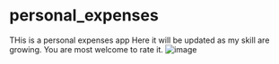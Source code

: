 # personal_expenses

THis is a personal expenses app Here it will be updated as my skill are growing.
You are most welcome to rate it.
![image](https://user-images.githubusercontent.com/37637217/110145673-e2ccb400-7e03-11eb-85e5-f5f92f363e16.png)
